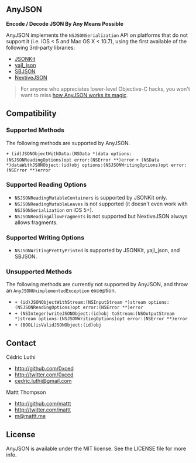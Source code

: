 AnyJSON
-------

**Encode / Decode JSON By Any Means Possible**

AnyJSON implements the `NSJSONSerialization` API on platforms that do not support it (i.e. iOS < 5 and Mac OS X < 10.7), using the first available of the following 3rd-party libraries:

- [JSONKit](https://github.com/johnezang/JSONKit)
- [yajl_json](http://gabriel.github.com/yajl-objc/)
- [SBJSON](http://stig.github.com/json-framework/)
- [NextiveJSON](https://github.com/nextive/NextiveJson)

> For anyone who appreciates lower-level Objective-C hacks, you won't want to miss [how AnyJSON works its magic](https://github.com/mattt/AnyJSON/blob/master/AnyJSON/AnyJSON.m#L247).

## Compatibility

### Supported Methods

The following methods are supported by AnyJSON.

`+ (id)JSONObjectWithData:(NSData *)data options:(NSJSONReadingOptions)opt error:(NSError **)error`
`+ (NSData *)dataWithJSONObject:(id)obj options:(NSJSONWritingOptions)opt error:(NSError **)error`

### Supported Reading Options

- `NSJSONReadingMutableContainers` is supported by JSONKit only.
- `NSJSONReadingMutableLeaves` is not supported (it doesn't even work with `NSJSONSerialization` on iOS 5+).
- `NSJSONReadingAllowFragments` is not supported but NextiveJSON always allows fragments.

### Supported Writing Options

- `NSJSONWritingPrettyPrinted` is supported by JSONKit, yajl_json, and SBJSON.

### Unsupported Methods

The following methods are currently not supported by AnyJSON, and throw an `AnyJSONUnimplementedException` exception.

- `+ (id)JSONObjectWithStream:(NSInputStream *)stream options:(NSJSONReadingOptions)opt error:(NSError **)error`
- `+ (NSInteger)writeJSONObject:(id)obj toStream:(NSOutputStream *)stream options:(NSJSONWritingOptions)opt error:(NSError **)error`
- `+ (BOOL)isValidJSONObject:(id)obj`

## Contact

Cédric Luthi
- http://github.com/0xced
- http://twitter.com/0xced
- cedric.luthi@gmail.com

Mattt Thompson

- http://github.com/mattt
- http://twitter.com/mattt
- m@mattt.me

## License

AnyJSON is available under the MIT license. See the LICENSE file for more info.
